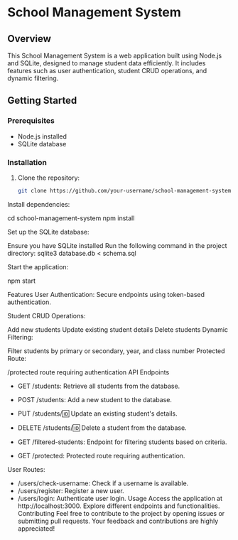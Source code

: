 # School Management System

## Overview

This School Management System is a web application built using Node.js and SQLite, designed to manage student data efficiently. It includes features such as user authentication, student CRUD operations, and dynamic filtering.

## Getting Started

### Prerequisites

- Node.js installed
- SQLite database

### Installation

1. Clone the repository:
   ```bash
   git clone https://github.com/your-username/school-management-system.git
Install dependencies:

cd school-management-system
npm install

Set up the SQLite database:

Ensure you have SQLite installed
Run the following command in the project directory:
sqlite3 database.db < schema.sql

Start the application:

npm start

Features
User Authentication: Secure endpoints using token-based authentication.

Student CRUD Operations:

Add new students
Update existing student details
Delete students
Dynamic Filtering:

Filter students by primary or secondary, year, and class number
Protected Route:

/protected route requiring authentication
API Endpoints
* GET /students: Retrieve all students from the database.

* POST /students: Add a new student to the database.

* PUT /students/:id: Update an existing student's details.

* DELETE /students/:id: Delete a student from the database.

* GET /filtered-students: Endpoint for filtering students based on criteria.

* GET /protected: Protected route requiring authentication.

User Routes:

* /users/check-username: Check if a username is available.
* /users/register: Register a new user.
* /users/login: Authenticate user login.
Usage
Access the application at http://localhost:3000.
Explore different endpoints and functionalities.
Contributing
Feel free to contribute to the project by opening issues or submitting pull requests. Your feedback and contributions are highly appreciated!
